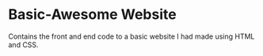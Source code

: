 # Basic-Awesome Website

Contains the front and end code to a basic website I had made using HTML and CSS.
